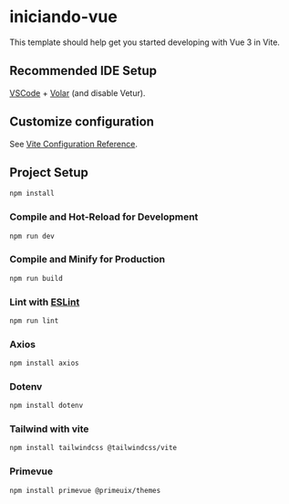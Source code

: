 # iniciando-vue

This template should help get you started developing with Vue 3 in Vite.

## Recommended IDE Setup

[VSCode](https://code.visualstudio.com/) + [Volar](https://marketplace.visualstudio.com/items?itemName=Vue.volar) (and disable Vetur).

## Customize configuration

See [Vite Configuration Reference](https://vite.dev/config/).

## Project Setup

```sh
npm install
```

### Compile and Hot-Reload for Development

```sh
npm run dev
```

### Compile and Minify for Production

```sh
npm run build
```

### Lint with [ESLint](https://eslint.org/)

```sh
npm run lint

```

### Axios

```sh
npm install axios

```

### Dotenv

```sh
npm install dotenv

```

### Tailwind with vite

```sh
npm install tailwindcss @tailwindcss/vite

```

### Primevue

```sh
npm install primevue @primeuix/themes

```
